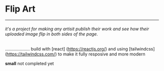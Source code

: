 # Flip Art 
------------------
###### it's a project for making any artisit publish their work and see how their uploaded image flip in both sides of the page.

....................
build with [react] (https://reactjs.org/)
and using [tailwindcss] (https://tailwindcss.com/) to make it fully resposive and more modern 

**small** not completed yet 